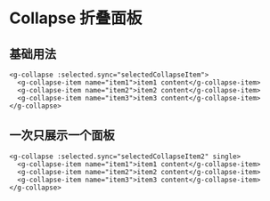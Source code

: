 # Collapse 折叠面板

## 基础用法

<ClientOnly>
  <g-collapse-1></g-collapse-1>
</ClientOnly>

```vue
<g-collapse :selected.sync="selectedCollapseItem">
  <g-collapse-item name="item1">item1 content</g-collapse-item>
  <g-collapse-item name="item2">item2 content</g-collapse-item>
  <g-collapse-item name="item3">item3 content</g-collapse-item>
</g-collapse>
```

## 一次只展示一个面板

<ClientOnly>
  <g-collapse-2></g-collapse-2>
</ClientOnly>

```vue
<g-collapse :selected.sync="selectedCollapseItem2" single>
  <g-collapse-item name="item1">item1 content</g-collapse-item>
  <g-collapse-item name="item2">item2 content</g-collapse-item>
  <g-collapse-item name="item3">item3 content</g-collapse-item>
</g-collapse>
```

